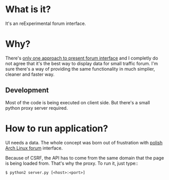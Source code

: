 What is it?
===========

It's an reExperimental forum interface.

Why?
====

There's
[only one approach to present forum interface](http://punbb.informer.com/forums/)
and I completly do not agree that it's the best way to display data for small
traffic forum. I'm sure there's a way of providing the same functionality in
much simplier, cleaner and faster way.


Development
-----------

Most of the code is being executed on client side. But there's a small python
proxy server required.

How to run application?
=======================

UI needs a data. The whole concept was born out of frustration with
[polish Arch Linux forum](http://archlinux.pl/forum/) interface.

Because of CSRF, the API has to come from the same domain that the page is
being loaded from. That's why the proxy. To run it, just type::

    $ python2 server.py [<host>:<port>]
